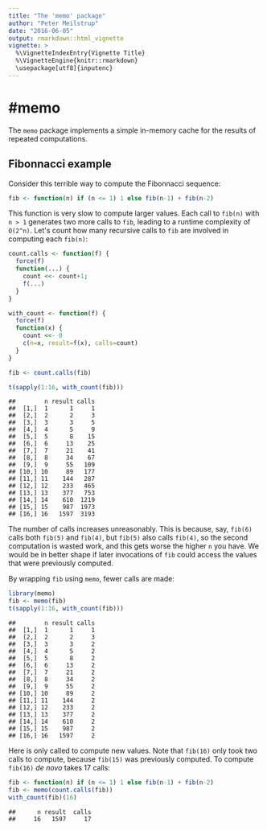 ```yaml
---
title: "The 'memo' package"
author: "Peter Meilstrup"
date: "2016-06-05"
output: rmarkdown::html_vignette
vignette: >
  %\VignetteIndexEntry{Vignette Title}
  %\VignetteEngine{knitr::rmarkdown}
  \usepackage[utf8]{inputenc}
---
```

#memo
======

The `memo` package implements a simple in-memory cache for the results
of repeated computations.

## Fibonnacci example

Consider this terrible way to compute the Fibonnacci sequence:


```r
fib <- function(n) if (n <= 1) 1 else fib(n-1) + fib(n-2)
```

This function is very slow to compute larger values. Each call to `fib(n)` with
`n > 1` generates two more calls to `fib`, leading to a runtime complexity of
`O(2^n)`. Let's count how many recursive calls to `fib` are involved in computing
each `fib(n)`:


```r
count.calls <- function(f) {
  force(f)
  function(...) {
    count <<- count+1;
    f(...)
  }
}

with_count <- function(f) {
  force(f)
  function(x) {
    count <<- 0
    c(n=x, result=f(x), calls=count)
  }
}

fib <- count.calls(fib)

t(sapply(1:16, with_count(fib)))
```

```
##        n result calls
##  [1,]  1      1     1
##  [2,]  2      2     3
##  [3,]  3      3     5
##  [4,]  4      5     9
##  [5,]  5      8    15
##  [6,]  6     13    25
##  [7,]  7     21    41
##  [8,]  8     34    67
##  [9,]  9     55   109
## [10,] 10     89   177
## [11,] 11    144   287
## [12,] 12    233   465
## [13,] 13    377   753
## [14,] 14    610  1219
## [15,] 15    987  1973
## [16,] 16   1597  3193
```

The number of calls increases unreasonably. This is because, say, `fib(6)` calls
both `fib(5)` and `fib(4)`, but `fib(5)` also calls `fib(4)`, so the second
computation is wasted work, and this gets worse the higher `n` you have. We
would be in better shape if later invocations of `fib` could access the values
that were previously computed.

By wrapping `fib` using `memo`, fewer calls are made:


```r
library(memo)
fib <- memo(fib)
t(sapply(1:16, with_count(fib)))
```

```
##        n result calls
##  [1,]  1      1     1
##  [2,]  2      2     3
##  [3,]  3      3     2
##  [4,]  4      5     2
##  [5,]  5      8     2
##  [6,]  6     13     2
##  [7,]  7     21     2
##  [8,]  8     34     2
##  [9,]  9     55     2
## [10,] 10     89     2
## [11,] 11    144     2
## [12,] 12    233     2
## [13,] 13    377     2
## [14,] 14    610     2
## [15,] 15    987     2
## [16,] 16   1597     2
```

Here is only called to compute new values. Note that `fib(16)` only took two
calls to compute, because `fib(15)` was previously computed. To compute `fib(16)`
_de novo_ takes 17 calls:


```r
fib <- function(n) if (n <= 1) 1 else fib(n-1) + fib(n-2)
fib <- memo(count.calls(fib))
with_count(fib)(16)
```

```
##      n result  calls 
##     16   1597     17
```
 
